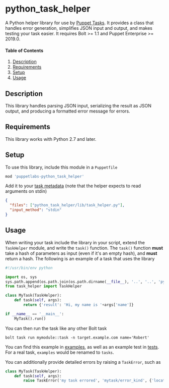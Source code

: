 
# python_task_helper

A Python helper library for use by [Puppet Tasks](https://puppet.com/docs/bolt/1.x/writing_tasks.html). It provides a class that handles error generation, simplifies JSON input and output, and makes testing your task easier. It requires Bolt >= 1.1 and Puppet Enterprise >= 2019.0.

#### Table of Contents

1. [Description](#description)
1. [Requirements](#requirements)
1. [Setup](#setup)
1. [Usage](#usage)

## Description

This library handles parsing JSON input, serializing the result as JSON output, and producing a formatted error message for errors.

## Requirements

This library works with Python 2.7 and later.

## Setup

To use this library, include this module in a `Puppetfile`
```ruby
mod 'puppetlabs-python_task_helper'
```

Add it to your [task metadata](https://puppet.com/docs/bolt/1.x/writing_tasks.html#concept-677) (note that the helper expects to read arguments on stdin)
```json
{
  "files": ["python_task_helper/lib/task_helper.py"],
  "input_method": "stdin"
}
```

## Usage

When writing your task include the library in your script, extend the `TaskHelper` module, and write the `task()` function. The `task()` function **must** take a hash of parameters as input (even if it's an empty hash), and **must** return a hash. The following is an example of a task that uses the library

```python
#!/usr/bin/env python

import os, sys
sys.path.append(os.path.join(os.path.dirname(__file__), '..', '..', 'python_task_helper', 'lib'))
from task_helper import TaskHelper

class MyTask(TaskHelper):
    def task(self, args):
        return {'result': 'Hi, my name is '+args['name']}

if __name__ == '__main__':
    MyTask().run()
```

You can then run the task like any other Bolt task
```shell
bolt task run mymodule::task -n target.example.com name='Robert'
```

You can find this example in [examples](examples), as well as an example test in [tests](tests). For a real task, `examples` would be renamed to `tasks`.

You can additionally provide detailed errors by raising a `TaskError`, such as
```python
class MyTask(TaskHelper):
    def task(self, args):
        raise TaskError('my task errored', 'mytask/error_kind', {'location': 'task entry'})
```
